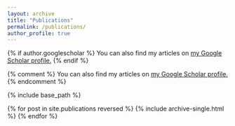```yaml
---
layout: archive
title: "Publications"
permalink: /publications/
author_profile: true
---
```


{% if author.googlescholar %}
  You can also find my articles on <u><a href="{author.googlescholar}">my Google Scholar profile</a>.</u>
{% endif %}

{% comment %}
You can also find my articles on <u><a href="https://scholar.google.com/citations?hl=en&user=BRw9kdoAAAAJ">my Google Scholar profile</a>.</u>
{% endcomment %}

{% include base_path %}

{% for post in site.publications reversed %}
  {% include archive-single.html %}
{% endfor %}
